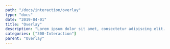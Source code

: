 ```yaml
---
path: "/docs/interaction/overlay"
type: "docs"
date: "2019-04-01"
title: "Overlay"
description: "Lorem ipsum dolor sit amet, consectetur adipiscing elit. Nunc tempus laoreet leo sit amet iaculis."
categories: ["300-Interaction"]
parent: "Overlay"
---
```

